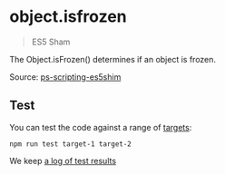 # object.isfrozen

> ES5 Sham

The Object.isFrozen() determines if an object is frozen.

Source: [ps-scripting-es5shim](https://github.com/EugenTepin/ps-scripting-es5shim/blob/master/lib/Object/isFrozen.js)

## Test

You can test the code against a range of [targets](https://github.com/nbqx/fakestk/blob/master/resources/versions.json):

    npm run test target-1 target-2

We keep [a log of test results](./test/results_log.md)

